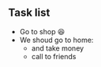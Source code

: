 ## Task list

* Go to shop :satisfied:
* We shoud go to home:
    * and take money
    * call to friends
    